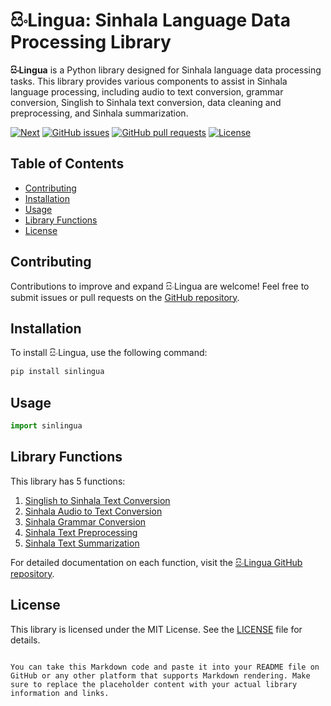# සිංLingua: Sinhala Language Data Processing Library

**සිංLingua** is a Python library designed for Sinhala language data processing tasks. This library provides various components to assist in Sinhala language processing, including audio to text conversion, grammar conversion, Singlish to Sinhala text conversion, data cleaning and preprocessing, and Sinhala summarization.

[![Next](https://img.shields.io/badge/next-blue.svg)](https://github.com/SupunGurusinghe/SinlinguaDocumentation/tree/main/1.%20Singlish%20to%20Sinhala%20Text%20Conversion/README.md)
[![GitHub issues](https://img.shields.io/github/issues/SupunGurusinghe/SinlinguaDocumentation)](https://github.com/SupunGurusinghe/SinlinguaDocumentation/issues)
[![GitHub pull requests](https://img.shields.io/github/issues-pr/SupunGurusinghe/SinlinguaDocumentation)](https://github.com/SupunGurusinghe/SinlinguaDocumentation/pulls)
[![License](https://img.shields.io/github/license/SupunGurusinghe/SinlinguaDocumentation)](https://github.com/SupunGurusinghe/SinlinguaDocumentation/blob/main/LICENSE)

## Table of Contents
- [Contributing](#contributing)
- [Installation](#installation)
- [Usage](#usage)
- [Library Functions](#library-functions)
- [License](#license)

## Contributing

Contributions to improve and expand සිංLingua are welcome! Feel free to submit issues or pull requests on the [GitHub repository](https://github.com/SupunGurusinghe/SinlinguaDocumentation).

## Installation

To install සිංLingua, use the following command:

```bash
pip install sinlingua
```

## Usage

```python
import sinlingua
```

## Library Functions

This library has 5 functions:

1. [Singlish to Sinhala Text Conversion](https://github.com/SupunGurusinghe/SinlinguaDocumentation/tree/main/1.%20Singlish%20to%20Sinhala%20Text%20Conversion#readme)
2. [Sinhala Audio to Text Conversion](https://github.com/SupunGurusinghe/SinlinguaDocumentation/tree/main/2.%20Sinhala%20Audio%20to%20Text%20Conversion#readme)
3. [Sinhala Grammar Conversion](https://github.com/SupunGurusinghe/SinlinguaDocumentation#:~:text=3.%20Sinhala%20Grammar%20Conversion#readme)
4. [Sinhala Text Preprocessing](https://github.com/SupunGurusinghe/SinlinguaDocumentation#:~:text=4.%20Sinhala%20Text%20Preprocessing#readme)
5. [Sinhala Text Summarization](https://github.com/SupunGurusinghe/SinlinguaDocumentation#:~:text=5.%20Sinhala%20Text%20Summarization#readme)

For detailed documentation on each function, visit the [සිංLingua GitHub repository](https://github.com/SupunGurusinghe/SinlinguaDocumentation).

## License

This library is licensed under the MIT License. See the [LICENSE](https://github.com/SupunGurusinghe/SinlinguaDocumentation/blob/main/LICENSE) file for details.
```

You can take this Markdown code and paste it into your README file on GitHub or any other platform that supports Markdown rendering. Make sure to replace the placeholder content with your actual library information and links.

